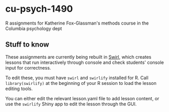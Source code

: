 # cu-psych-1490
R assignments for Katherine Fox-Glassman's methods course in the Columbia psychology dept

## Stuff to know

These assignments are currently being rebuilt in [Swirl](https://swirlstats.com/), which creates lessons that run interactively through console and check students' console input for correctness.

To edit these, you must have `swirl` and `swirlify` installed for R. Call `library(swirlify)` at the beginning of your R session to load the lesson editing tools.

You can either edit the relevant lesson.yaml file to add lesson content, or use the `swirlify` Shiny app to edit the lesson through the GUI.